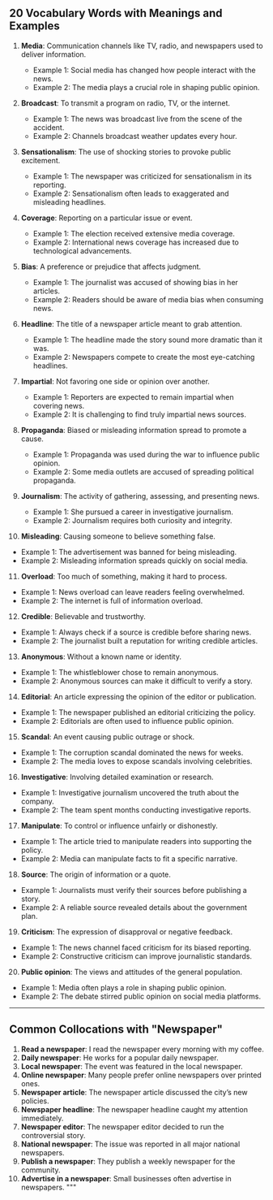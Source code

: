  
## 20 Vocabulary Words with Meanings and Examples

1. **Media**: Communication channels like TV, radio, and newspapers used to deliver information.  
   - Example 1: Social media has changed how people interact with the news.  
   - Example 2: The media plays a crucial role in shaping public opinion.

2. **Broadcast**: To transmit a program on radio, TV, or the internet.  
   - Example 1: The news was broadcast live from the scene of the accident.  
   - Example 2: Channels broadcast weather updates every hour.

3. **Sensationalism**: The use of shocking stories to provoke public excitement.  
   - Example 1: The newspaper was criticized for sensationalism in its reporting.  
   - Example 2: Sensationalism often leads to exaggerated and misleading headlines.

4. **Coverage**: Reporting on a particular issue or event.  
   - Example 1: The election received extensive media coverage.  
   - Example 2: International news coverage has increased due to technological advancements.

5. **Bias**: A preference or prejudice that affects judgment.  
   - Example 1: The journalist was accused of showing bias in her articles.  
   - Example 2: Readers should be aware of media bias when consuming news.

6. **Headline**: The title of a newspaper article meant to grab attention.  
   - Example 1: The headline made the story sound more dramatic than it was.  
   - Example 2: Newspapers compete to create the most eye-catching headlines.

7. **Impartial**: Not favoring one side or opinion over another.  
   - Example 1: Reporters are expected to remain impartial when covering news.  
   - Example 2: It is challenging to find truly impartial news sources.

8. **Propaganda**: Biased or misleading information spread to promote a cause.  
   - Example 1: Propaganda was used during the war to influence public opinion.  
   - Example 2: Some media outlets are accused of spreading political propaganda.

9. **Journalism**: The activity of gathering, assessing, and presenting news.  
   - Example 1: She pursued a career in investigative journalism.  
   - Example 2: Journalism requires both curiosity and integrity.

10. **Misleading**: Causing someone to believe something false.  
   - Example 1: The advertisement was banned for being misleading.  
   - Example 2: Misleading information spreads quickly on social media.

11. **Overload**: Too much of something, making it hard to process.  
   - Example 1: News overload can leave readers feeling overwhelmed.  
   - Example 2: The internet is full of information overload.

12. **Credible**: Believable and trustworthy.  
   - Example 1: Always check if a source is credible before sharing news.  
   - Example 2: The journalist built a reputation for writing credible articles.

13. **Anonymous**: Without a known name or identity.  
   - Example 1: The whistleblower chose to remain anonymous.  
   - Example 2: Anonymous sources can make it difficult to verify a story.

14. **Editorial**: An article expressing the opinion of the editor or publication.  
   - Example 1: The newspaper published an editorial criticizing the policy.  
   - Example 2: Editorials are often used to influence public opinion.

15. **Scandal**: An event causing public outrage or shock.  
   - Example 1: The corruption scandal dominated the news for weeks.  
   - Example 2: The media loves to expose scandals involving celebrities.

16. **Investigative**: Involving detailed examination or research.  
   - Example 1: Investigative journalism uncovered the truth about the company.  
   - Example 2: The team spent months conducting investigative reports.

17. **Manipulate**: To control or influence unfairly or dishonestly.  
   - Example 1: The article tried to manipulate readers into supporting the policy.  
   - Example 2: Media can manipulate facts to fit a specific narrative.

18. **Source**: The origin of information or a quote.  
   - Example 1: Journalists must verify their sources before publishing a story.  
   - Example 2: A reliable source revealed details about the government plan.

19. **Criticism**: The expression of disapproval or negative feedback.  
   - Example 1: The news channel faced criticism for its biased reporting.  
   - Example 2: Constructive criticism can improve journalistic standards.

20. **Public opinion**: The views and attitudes of the general population.  
   - Example 1: Media often plays a role in shaping public opinion.  
   - Example 2: The debate stirred public opinion on social media platforms.

---

## Common Collocations with "Newspaper"

1. **Read a newspaper**: I read the newspaper every morning with my coffee.  
2. **Daily newspaper**: He works for a popular daily newspaper.  
3. **Local newspaper**: The event was featured in the local newspaper.  
4. **Online newspaper**: Many people prefer online newspapers over printed ones.  
5. **Newspaper article**: The newspaper article discussed the city’s new policies.  
6. **Newspaper headline**: The newspaper headline caught my attention immediately.  
7. **Newspaper editor**: The newspaper editor decided to run the controversial story.  
8. **National newspaper**: The issue was reported in all major national newspapers.  
9. **Publish a newspaper**: They publish a weekly newspaper for the community.  
10. **Advertise in a newspaper**: Small businesses often advertise in newspapers.
"""
 
